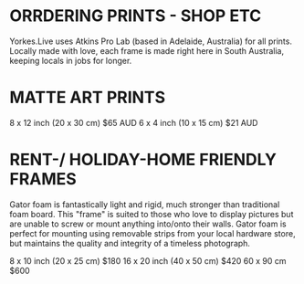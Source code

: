 # ORRDERING PRINTS - SHOP ETC

Yorkes.Live uses Atkins Pro Lab (based in Adelaide, Australia) for all prints. Locally made with love, each frame is made right here in South Australia, keeping locals in jobs for longer. 

# MATTE ART PRINTS
8 x 12 inch (20 x 30 cm) $65 AUD
6 x 4 inch (10 x 15 cm) $21 AUD

# RENT-/ HOLIDAY-HOME FRIENDLY FRAMES

Gator foam is fantastically light and rigid, much stronger than traditional foam board. This "frame" is suited to those who love to display pictures but are unable to screw or mount anything into/onto their walls. Gator foam is perfect for mounting using removable strips from your local hardware store, but maintains the quality and integrity of a timeless photograph.

8 x 10 inch (20 x 25 cm) $180
16 x 20 inch (40 x 50 cm) $420
60 x 90 cm $600

